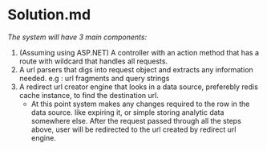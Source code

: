# Solution.md
*The system will have 3 main components:*
1. (Assuming using ASP.NET) A controller with an action method that has a route with wildcard that handles all requests.
2. A url parsers that digs into request object and extracts any information needed. e.g : url fragments and query strings
3. A redirect url creator engine that looks in a data source, preferebly redis cache instance, to find the destination url.
    * At this point system makes any changes required to the row in the data source. like expiring it, or simple storing 
    analytic data somewhere else.
After the request passed through all the steps above, user will be redirected to the url created by redirect url engine.
